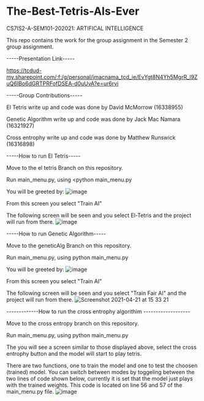# The-Best-Tetris-AIs-Ever
CS7IS2-A-SEM101-202021: ARTIFICAL INTELLIGENCE

This repo contains the work for the group assignment in the Semester 2 group assignment.

-----Presentation Link-----

https://tcdud-my.sharepoint.com/:f:/g/personal/jmacnama_tcd_ie/EvYgt8N4Yh5MgrR_l9ZuQ6IBo6dGRTPRFofDSEA-d0uUvA?e=ur6rvi

-----Group Contributions-----

El Tetris write up and code was done by David McMorrow (16338955)

Genetic Algorithm write up and code was done by Jack Mac Namara (16321927)

Cross entrophy write up and code was done by Matthew Runswick (16316898)

-----How to run El Tetris-----

Move to the el tetris Branch on this repository.

Run main_menu.py, using <python main_menu.py

You will be greeted by:
![image](https://user-images.githubusercontent.com/47194739/115569180-e1bcec80-a2b4-11eb-8346-21c771d63d8b.png)

From this screen you select "Train AI"

The following screen will be seen and you select El-Tetris and the project will run from there.
![image](https://user-images.githubusercontent.com/47194739/115569485-2ba5d280-a2b5-11eb-8fa8-b76148b09e2d.png)

-----How to run Genetic Algorithm-----

Move to the geneticAlg Branch on this repository.

Run main_menu.py, using python main_menu.py

You will be greeted by:
![image](https://user-images.githubusercontent.com/47194739/115569180-e1bcec80-a2b4-11eb-8346-21c771d63d8b.png)

From this screen you select "Train AI"

The following screen will be seen and you select "Train Fair AI" and the project will run from there.
![Screenshot 2021-04-21 at 15 33 21](https://user-images.githubusercontent.com/47041809/115571543-01edab00-a2b7-11eb-90e3-2f2d1c3ce830.png)


-------------How to run the cross entrophy algorithim -------------------

Move to the cross entropy branch on this repository.

Run main_menu.py, using python main_menu.py

The you will see a screen similar to those displayed above, select the cross entrophy button and the model will start to play tetris.

There are two functions, one to train the model and one to test the choosen (trained) model. You can switch between modes by toggeling between the two lines of code shown below, currently it is set that the model just plays with the trained weights. This code is located on line 56 and 57 of the main_menu.py file.
![image](https://user-images.githubusercontent.com/47088034/115581305-cc998b00-a2bf-11eb-909a-ddc376819c9c.png)


